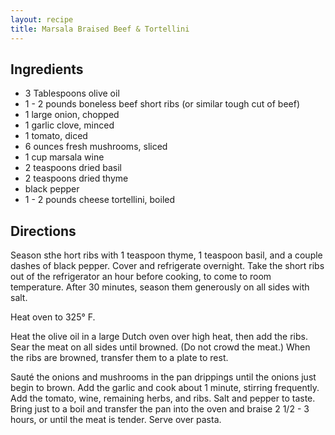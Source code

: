 ```yaml
---
layout: recipe
title: Marsala Braised Beef & Tortellini
---
```


## Ingredients

* 3 Tablespoons olive oil
* 1 - 2 pounds boneless beef short ribs (or similar tough cut of beef)
* 1 large onion, chopped
* 1 garlic clove, minced
* 1 tomato, diced
* 6 ounces fresh mushrooms, sliced
* 1 cup marsala wine
* 2 teaspoons dried basil
* 2 teaspoons dried thyme
* black pepper
* 1 - 2 pounds cheese tortellini, boiled

## Directions

Season sthe hort ribs with 1 teaspoon thyme, 1 teaspoon basil, and a couple
dashes of black pepper. Cover and refrigerate overnight. Take the short
ribs out of the refrigerator an hour before cooking, to come to room
temperature. After 30 minutes, season them generously on all sides with
salt.

Heat oven to 325° F.

Heat the olive oil in a large Dutch oven over high heat, then add the ribs. Sear the meat on all sides until
browned. (Do not crowd the meat.) When the ribs are browned, transfer them to a plate to rest.

Sauté the onions and mushrooms in the pan drippings until the onions just begin to brown. Add the garlic and cook about 1 minute, stirring frequently. Add the
tomato, wine, remaining herbs, and ribs. Salt and pepper to taste. Bring just to a boil and transfer the pan into the oven and braise 2 1/2 - 3 hours, or until the meat is tender. Serve over pasta.
